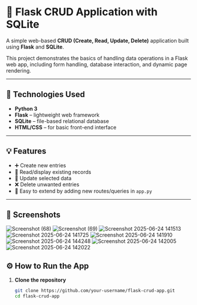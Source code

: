 # 🔄 Flask CRUD Application with SQLite

A simple web-based **CRUD (Create, Read, Update, Delete)** application built using **Flask** and **SQLite**.

This project demonstrates the basics of handling data operations in a Flask web app, including form handling, database interaction, and dynamic page rendering.

---

## 🧰 Technologies Used

- **Python 3**
- **Flask** – lightweight web framework
- **SQLite** – file-based relational database
- **HTML/CSS** – for basic front-end interface

---

## 💡 Features

- ➕ Create new entries
- 📄 Read/display existing records
- 📝 Update selected data
- ❌ Delete unwanted entries
- 🧠 Easy to extend by adding new routes/queries in `app.py`

---

## 📸 Screenshots

![Screenshot (68)](https://github.com/user-attachments/assets/928b4d95-ceee-4ccf-a343-60bd7b4e5b30)
![Screenshot (69)](https://github.com/user-attachments/assets/4010e93d-9a0a-4c67-aafd-cb6269023e74)
![Screenshot 2025-06-24 141513](https://github.com/user-attachments/assets/fc8c755b-3e45-45a1-a21a-ef1e7fe892b1)
![Screenshot 2025-06-24 141725](https://github.com/user-attachments/assets/c9ff2054-9b69-4aab-a8be-cf9e87fe64fa)
![Screenshot 2025-06-24 141910](https://github.com/user-attachments/assets/f607c0a8-005d-441b-8fc0-d7fc2969715b)
![Screenshot 2025-06-24 144248](https://github.com/user-attachments/assets/aacc6d74-9404-4546-a6d4-ed55339d1691)
![Screenshot 2025-06-24 142005](https://github.com/user-attachments/assets/bd4a62a1-998e-4cd5-8c7f-721db2110351)
![Screenshot 2025-06-24 142022](https://github.com/user-attachments/assets/71c104dc-2883-4d90-931a-08f59d56e455)




## ⚙️ How to Run the App

1. **Clone the repository**
   ```bash
   git clone https://github.com/your-username/flask-crud-app.git
   cd flask-crud-app
